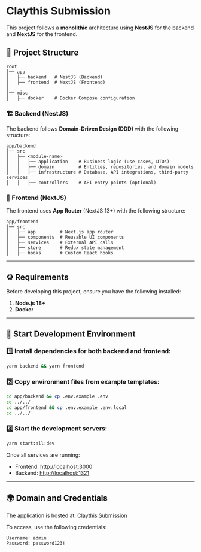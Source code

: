 # Claythis Submission

This project follows a **monolithic** architecture using **NestJS** for the backend and **NextJS** for the frontend.

## 📂 Project Structure

```
root
│── app
│   ├── backend   # NestJS (Backend)
│   ├── frontend  # NextJS (Frontend)
│
│── misc
│   ├── docker    # Docker Compose configuration
```

### 🏗 Backend (NestJS)

The backend follows **Domain-Driven Design (DDD)** with the following structure:

```
app/backend
│── src
│   ├── <module-name>
│   │   ├── application    # Business logic (use-cases, DTOs)
│   │   ├── domain         # Entities, repositories, and domain models
│   │   ├── infrastructure # Database, API integrations, third-party services
│   │   ├── controllers    # API entry points (optional)
```

### 🎨 Frontend (NextJS)

The frontend uses **App Router** (NextJS 13+) with the following structure:

```
app/frontend
│── src
│   ├── app         # Next.js app router
│   ├── components  # Reusable UI components
│   ├── services    # External API calls
│   ├── store       # Redux state management
│   ├── hooks       # Custom React hooks
```

---

## ⚙️ Requirements

Before developing this project, ensure you have the following installed:

1. **Node.js 18+**
2. **Docker**

---

## 🚀 Start Development Environment

### 1️⃣ Install dependencies for both backend and frontend:

```sh
yarn backend && yarn frontend
```

### 2️⃣ Copy environment files from example templates:

```sh
cd app/backend && cp .env.example .env
cd ../../
cd app/frontend && cp .env.example .env.local
cd ../../
```

### 3️⃣ Start the development servers:

```sh
yarn start:all:dev
```

Once all services are running:

- Frontend: [http://localhost:3000](http://localhost:3000)
- Backend: [http://localhost:1321](http://localhost:1321)

---

## 🌍 Domain and Credentials

The application is hosted at: [Claythis Submission](https://example.com)

To access, use the following credentials:

```
Username: admin
Password: password123!
```
